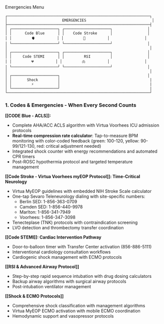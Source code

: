 Emergencies Menu

```
┌─────────────────────────────────────────────────────────────────┐
│                         EMERGENCIES                              │
├─────────────────────────────────────────────────────────────────┤
│ ┌─────────────────────┐ ┌─────────────────────┐                │
│ │      Code Blue      │ │    Code Stroke      │                │
│ │         🫀          │ │         🧠          │                │
│ └─────────────────────┘ └─────────────────────┘                │
│                                                                 │
│ ┌─────────────────────┐ ┌─────────────────────┐                │
│ │     Code STEMI      │ │         RSI         │                │
│ │         💔          │ │         🫁          │                │
│ └─────────────────────┘ └─────────────────────┘                │
│                                                                 │
│ ┌─────────────────────┐                                        │
│ │       Shock         │                                         |
│ │         ⚡           │                                         |
│ └─────────────────────┘                                         |
└─────────────────────────────────────────────────────────────────┘
```

### 1. Codes & Emergencies - When Every Second Counts

**[[CODE Blue - ACLS]]:**

- Complete AHA/ACC ACLS algorithm with Virtua Voorhees ICU admission protocols
- **Real-time compression rate calculator**: Tap-to-measure BPM monitoring with color-coded feedback (green: 100-120, yellow: 90-99/121-130, red: critical adjustment needed)
- Integrated shock counter with energy recommendations and automated CPR timers
- Post-ROSC hypothermia protocol and targeted temperature management

**[[Code Stroke - Virtua Voorhees myEOP Protocol]]: Time-Critical Neurology**

- Virtua MyEOP guidelines with embedded NIH Stroke Scale calculator
- One-tap Sevaro Teleneurology dialing with site-specific numbers:
    - Berlin SED: 1-856-363-0709
    - Camden SED: 1-856-440-9978
    - Marlton: 1-856-341-7949
    - Voorhees: 1-856-347-3098
- Tenecteplase (TNK) protocols with contraindication screening
- LVO detection and thrombectomy transfer coordination

**[[Code STEMI]]: Cardiac Intervention Pathway**

- Door-to-balloon timer with Transfer Center activation (856-886-5111)
- Interventional cardiology consultation workflows
- Cardiogenic shock management with ECMO protocols

**[[RSI & Advanced Airway Protocol]]**

- Step-by-step rapid sequence intubation with drug dosing calculators
- Backup airway algorithms with surgical airway protocols
- Post-intubation ventilator management

**[[Shock & ECMO Protocols]]**

- Comprehensive shock classification with management algorithms
- Virtua MyEOP ECMO activation with mobile ECMO coordination
- Hemodynamic support and vasopressor protocols

